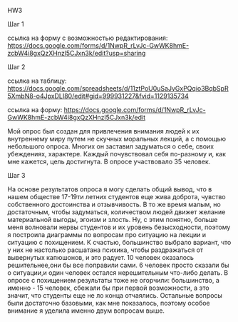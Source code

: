 HW3

Шаг 1

ссылка на форму с возможностью редактирования: https://docs.google.com/forms/d/1NwpR_rLvJc-GwWK8hmE-zcbW4i8gxQzXHnzl5CJxn3k/edit?usp=sharing

Шаг 2


ссылка на таблицу: https://docs.google.com/spreadsheets/d/11ztPoU0uSaJyGxPQqio3BqbSpR5XmbN8-o4JpxDLI80/edit#gid=999931227&fvid=1129135734

ссылка на форму: https://docs.google.com/forms/d/1NwpR_rLvJc-GwWK8hmE-zcbW4i8gxQzXHnzl5CJxn3k/edit

Мой опрос был создан для привлечения внимания людей к их внутреннему миру путем не скучных моральных лекций, а с помощью небольшого опроса. Многих он заставил задуматься о себе, своих убеждениях, характере. Каждый почувствовал себя по-разному и, как мне кажется, цель достигнута. В опросе участвовало 35 человек.

Шаг 3

На основе результатов опроса я могу сделать общий вывод, что в нашем обществе 17-19ти летних студентов еще жива доброта, чувство собственного достоинства и отзывчивость. В то же время малым, но достаточным, чтобы задуматься, количеством людей движет желание материальной выгоды, эгоизм и злость. Ну, с этим понятно, больше меня волновали нервы студентов и их уровень безысходности, поэтому я построила диаграммы по вопросам про ситуацию на лекции и ситуацию с похищением. К счастью, большинство выбрало вариант, что у них не настолько расшатана психика, чтобы раздражаться от вывернутых капюшонов, и это радует. 10 человек оказалось решительнее,они бы все поправили сами. 6 человек просто сказали бы о ситуации,и один человек остался нерешительным что-либо делать. В опросе с похищением результаты тоже не огорчили: большинство, а именно - 15 человек, сбежали бы при первой возможности, а это значит, что студенты еще не ло конца отчаялись. Остальные вопросы были достаточно базовыми, как мне показалось, поэтому особое внимание я уделила именно двум вопросам выше.
